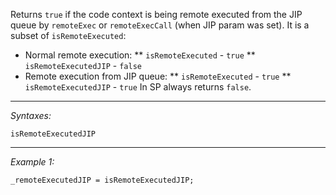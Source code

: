 Returns `true` if the code context is being remote executed from the JIP queue by `remoteExec` or `remoteExecCall` (when JIP param was set). It is a subset of `isRemoteExecuted`:
* Normal remote execution: 
** `isRemoteExecuted` - `true`
** `isRemoteExecutedJIP` - `false`
* Remote execution from JIP queue:
** `isRemoteExecuted` - `true`
** `isRemoteExecutedJIP` - `true`
In SP always returns `false`.


---
*Syntaxes:*

`isRemoteExecutedJIP`

---
*Example 1:*

```sqf
_remoteExecutedJIP = isRemoteExecutedJIP;
```